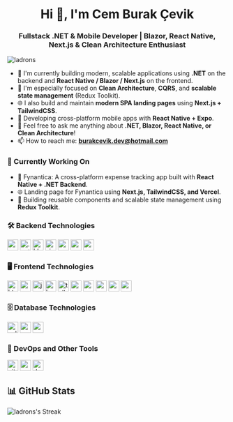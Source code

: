 <h1 align="center">Hi 👋, I'm Cem Burak Çevik</h1>
<h3 align="center">Fullstack .NET & Mobile Developer | Blazor, React Native, Next.js & Clean Architecture Enthusiast</h3>

<p align="left"> <img src="https://komarev.com/ghpvc/?username=ladrons&label=Profile%20views&color=114082&style=flat-square" alt="ladrons" /> </p>

- 🎯 I'm currently building modern, scalable applications using **.NET** on the backend and **React Native / Blazor / Next.js** on the frontend.
- 🚀 I'm especially focused on **Clean Architecture**, **CQRS**, and **scalable state management** (Redux Toolkit).
- 🌐 I also build and maintain **modern SPA landing pages** using **Next.js + TailwindCSS**.
- 📱 Developing cross-platform mobile apps with **React Native + Expo**.
- 💬 Feel free to ask me anything about **.NET, Blazor, React Native, or Clean Architecture**!
- 📫 How to reach me: **burakcevik.dev@hotmail.com**

### 🧠 Currently Working On
- 📱 Fynantica: A cross-platform expense tracking app built with **React Native + .NET Backend**.
- 🌐 Landing page for Fynantica using **Next.js, TailwindCSS, and Vercel**.
- 🔄 Building reusable components and scalable state management using **Redux Toolkit**.

### 🛠️ Backend Technologies
<p align="left">
    <img src="https://img.shields.io/static/v1?message=C%23&logo=c-sharp&label=&color=664794&logoColor=white&labelColor=&style=for-the-badge" height="25" alt="csharp logo"  />
    <img src="https://img.shields.io/static/v1?message=.NET&logo=.net&label=&color=512BD4&logoColor=white&labelColor=&style=for-the-badge" height="25" alt=".net logo"  />
    <img src="https://img.shields.io/static/v1?message=Blazor&logo=blazor&label=&color=8C3EAF&logoColor=white&labelColor=&style=for-the-badge" height="25" alt="blazor logo"  />
    <img src="https://img.shields.io/static/v1?message=SignalR&logo=.net&label=&color=0e6982&logoColor=white&labelColor=&style=for-the-badge" height="25" alt="signalr logo"  />
    <img src="https://img.shields.io/badge/MediatR-7B42F6?style=for-the-badge&logo=.net&logoColor=white" height="25" />
    <img src="https://img.shields.io/badge/Hangfire-1C1C1C?style=for-the-badge&logo=datadog&logoColor=white" height="25" />
    <img src="https://img.shields.io/badge/Redis-DC382D?style=for-the-badge&logo=redis&logoColor=white" height="25" />
</p>

### 🖥️ Frontend Technologies
<p align="left">
    <img src="https://img.shields.io/static/v1?message=HTML5&logo=html5&label=&color=E34F26&logoColor=white&labelColor=&style=for-the-badge" height="25" alt="html5 logo"  />
    <img src="https://img.shields.io/static/v1?message=CSS3&logo=css3&label=&color=1572B6&logoColor=white&labelColor=&style=for-the-badge" height="25" alt="css3 logo"  />
    <img src="https://img.shields.io/static/v1?message=JavaScript&logo=javascript&label=&color=F7DF1E&logoColor=black&labelColor=&style=for-the-badge" height="25" alt="javascript logo"  />
    <img src="https://img.shields.io/static/v1?message=Bootstrap&logo=bootstrap&label=&color=7952B3&logoColor=white&labelColor=&style=for-the-badge" height="25" alt="bootstrap logo"  />
    <img src="https://img.shields.io/static/v1?message=TailwindCSS&logo=tailwind-css&label=&color=06B6D4&logoColor=white&labelColor=&style=for-the-badge" height="25" alt="tailwindcss logo"  />
    <img src="https://img.shields.io/badge/React%20Native-20232A?style=for-the-badge&logo=react&logoColor=61DAFB" height="25" />
    <img src="https://img.shields.io/badge/Next.js-000000?style=for-the-badge&logo=next.js&logoColor=white" height="25" />
    <img src="https://img.shields.io/badge/Expo-000020?style=for-the-badge&logo=expo&logoColor=white" height="25" />
    <img src="https://img.shields.io/badge/Redux%20Toolkit-764ABC?style=for-the-badge&logo=redux&logoColor=white" height="25" />
    <img src="https://img.shields.io/badge/ShadCN/UI-111827?style=for-the-badge&logo=tailwindcss&logoColor=white" height="25" />
</p>

### 🗄️ Database Technologies
<p align="left">
    <img src="https://img.shields.io/static/v1?message=SQLite&logo=sqlite&label=&color=003B57&logoColor=white&labelColor=&style=for-the-badge" height="25" alt="sqlite logo"  />
    <img src="https://img.shields.io/static/v1?message=Microsoft%20SQL%20Server&logo=microsoft-sql-server&label=&color=CC2927&logoColor=white&labelColor=&style=for-the-badge" height="25" alt="mssql logo"  />
    <img src="https://img.shields.io/static/v1?message=PostgreSQL&logo=postgresql&label=&color=4169E1&logoColor=white&labelColor=&style=for-the-badge" height="25" alt="postgresql logo"  />
</p>

### 🧰 DevOps and Other Tools
<p align="left">
    <img src="https://img.shields.io/static/v1?message=Git&logo=git&label=&color=F05032&logoColor=white&labelColor=&style=for-the-badge" height="25" alt="git logo"  />
    <img src="https://img.shields.io/static/v1?message=Postman&logo=postman&label=&color=FF6C37&logoColor=white&labelColor=&style=for-the-badge" height="25" alt="postman logo"  />
    <img src="https://img.shields.io/static/v1?message=Docker&logo=docker&label=&color=2496ED&logoColor=white&labelColor=&style=for-the-badge" height="25" alt="docker logo"  />
</p>

## 📊 GitHub Stats
![ladrons's Streak](https://github-readme-streak-stats.herokuapp.com/?user=ladrons&theme=dark&hide_border=true)

